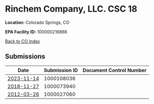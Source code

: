 # Rinchem Company, LLC. CSC 18

**Location:** Colorado Springs, CO

**EPA Facility ID:** 100000216866

[Back to CO Index](../../index.md)

## Submissions

| Date | Submission ID | Document Control Number |
|------|--------------|-------------------------|
| [2023-11-14](submissions/1000108036.md) | 1000108036 |  |
| [2018-11-27](submissions/1000073940.md) | 1000073940 |  |
| [2012-03-26](submissions/1000027060.md) | 1000027060 |  |

